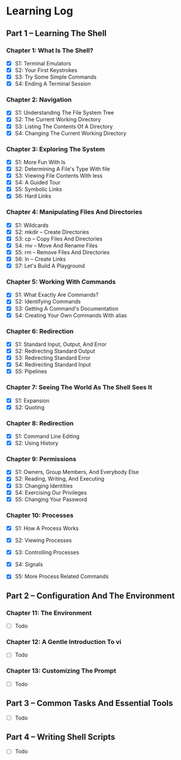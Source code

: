 # Learning Log

## Part 1 – Learning The Shell
### Chapter 1: What Is The Shell?
- [x] S1: Terminal Emulators
- [x] S2: Your First Keystrokes
- [x] S3: Try Some Simple Commands
- [x] S4: Ending A Terminal Session

### Chapter 2: Navigation
- [x] S1: Understanding The File System Tree
- [x] S2: The Current Working Directory
- [x] S3: Listing The Contents Of A Directory
- [x] S4: Changing The Current Working Directory

### Chapter 3: Exploring The System
- [x] S1: More Fun With ls
- [x] S2: Determining A File's Type With file
- [x] S3: Viewing File Contents With less
- [x] S4: A Guided Tour
- [x] S5: Symbolic Links
- [x] S6: Hard Links

### Chapter 4: Manipulating Files And Directories
- [x] S1: Wildcards
- [x] S2: mkdir – Create Directories
- [x] S3: cp – Copy Files And Directories
- [x] S4: mv – Move And Rename Files
- [x] S5: rm – Remove Files And Directories
- [x] S6: ln – Create Links
- [x] S7: Let's Build A Playground

### Chapter 5: Working With Commands
- [x] S1: What Exactly Are Commands?
- [x] S2: Identifying Commands
- [x] S3: Getting A Command's Documentation
- [x] S4: Creating Your Own Commands With alias

### Chapter 6: Redirection
- [x] S1: Standard Input, Output, And Error
- [x] S2: Redirecting Standard Output
- [x] S3: Redirecting Standard Error
- [x] S4: Redirecting Standard Input
- [x] S5: Pipelines

### Chapter 7: Seeing The World As The Shell Sees It
- [x] S1: Expansion
- [x] S2: Quoting

### Chapter 8: Redirection
- [x] S1: Command Line Editing
- [x] S2: Using History

### Chapter 9: Permissions
- [x] S1: Owners, Group Members, And Everybody Else
- [x] S2: Reading, Writing, And Executing
- [x] S3: Changing Identities
- [x] S4: Exercising Our Privileges
- [x] S5: Changing Your Password

### Chapter 10: Processes
- [x] S1: How A Process Works
- [x] S2: Viewing Processes
- [x] S3: Controlling Processes
- [x] S4: Signals
- [x] S5: More Process Related Commands


## Part 2 – Configuration And The Environment
### Chapter 11: The Environment
- [ ] Todo

### Chapter 12: A Gentle Introduction To vi
- [ ] Todo

### Chapter 13: Customizing The Prompt
- [ ] Todo


## Part 3 – Common Tasks And Essential Tools
- [ ] Todo


## Part 4 – Writing Shell Scripts
- [ ] Todo